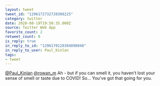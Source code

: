 ```yaml
---
layout: tweet
tweet_id: "1296172732720308225"
category: twitter
date: 2020-08-19T19:50:35.000Z
source: Twitter Web App
favorite_count: 2
retweet_count: 0
is_reply: true
in_reply_to_id: "1296170128304898048"
in_reply_to_user: Paul_Kinlan
tags:
- tweet
---
```


[@Paul_Kinlan](https://twitter.com/@Paul_Kinlan) [@rowan_m](https://twitter.com/@rowan_m) Ah - but if you can smell it, you haven't lost your sense of smell or taste due to COVID! So... You've got that going for you.
